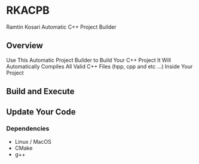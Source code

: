 # RKACPB
Ramtin Kosari Automatic C++ Project Builder

## Overview
Use This Automatic Project Builder to Build Your C++ Project
It Will Automatically Compiles All Valid C++ Files (hpp, cpp and etc ...) Inside Your Project

## Build and Execute

## Update Your Code

### Dependencies
* Linux / MacOS
* CMake
* g++
